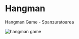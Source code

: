 # Hangman
Hangman Game - Spanzuratoarea

![hangman game](https://camo.githubusercontent.com/5db60a457ffebe39b60bd3c79cfa7da683bd65556150ba11b85a511941f354ff/68747470733a2f2f692e706f7374696d672e63632f37365a7038346b742f556e7469746c65642e706e67)
